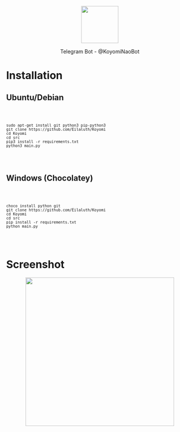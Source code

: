 <p align="center">
  <img width="100" src="https://i.ibb.co/hsppngr/koyomi.jpg"/>
</p>
<p align="center">
Telegram Bot - @KoyomiNaoBot<br/>
<p>
 <h1>Installation</h1>
 <h2>Ubuntu/Debian</h2>
  <code>
    
    sudo apt-get install git python3 pip-python3
    git clone https://github.com/Eilaluth/Koyomi
    cd Koyomi
    cd src
    pip3 install -r requirements.txt
    python3 main.py
    
  </code>
 <h2>Windows (Chocolatey)</h2>
  <code>
  
    choco install python git
    git clone https://github.com/Eilaluth/Koyomi
    cd Koyomi
    cd src
    pip install -r requirements.txt
    python main.py
    
   </code>
   <h1>Screenshot</h1>
<p align="center">
<img width="400" src="https://i.ibb.co/XV5SScq/screenshot.png"/>
</p>
